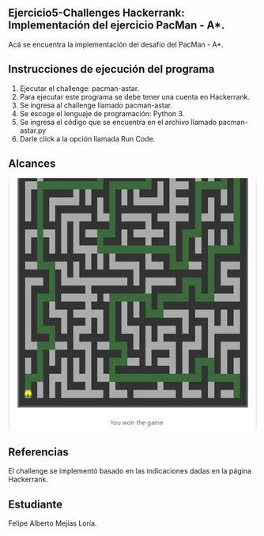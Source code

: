 ﻿
## Ejercicio5-Challenges Hackerrank: Implementación del ejercicio PacMan - A*.

Acá se encuentra la implementación del desafío del PacMan - A*.

## Instrucciones de ejecución del programa

1. Ejecutar el challenge: pacman-astar.
2. Para ejecutar este programa se debe tener una cuenta en Hackerrank.
3. Se ingresa al challenge llamado pacman-astar.
4. Se escoge el lenguaje de programación: Python 3.
5. Se ingresa el código que se encuentra en el archivo llamado pacman-astar.py
6. Darle click a la opción llamada Run Code.

## Alcances

![alt text](https://github.com/fmejias/FelipeMejiasLoria-IA-117/blob/master/Ejercicios/E5-pacman-astar/pacman-astar.PNG)


## Referencias

El challenge se implementó basado en las indicaciones dadas en la página Hackerrank. 

## Estudiante

Felipe Alberto Mejías Loría.
